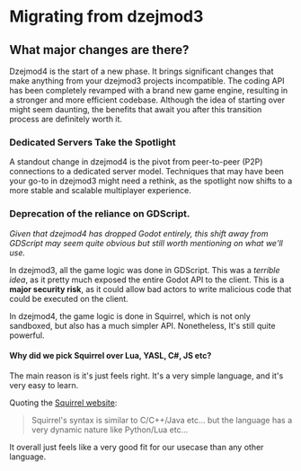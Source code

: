 # Migrating from dzejmod3
## What major changes are there?
Dzejmod4 is the start of a new phase. It brings significant changes that make anything from your dzejmod3 projects incompatible. The coding API has been completely revamped with a brand new game engine, resulting in a stronger and more efficient codebase. Although the idea of starting over might seem daunting, the benefits that await you after this transition process are definitely worth it.

### Dedicated Servers Take the Spotlight
A standout change in dzejmod4 is the pivot from peer-to-peer (P2P) connections to a dedicated server model. Techniques that may have been your go-to in dzejmod3 might need a rethink, as the spotlight now shifts to a more stable and scalable multiplayer experience.

### Deprecation of the reliance on GDScript.
*Given that dzejmod4 has dropped Godot entirely, this shift away from GDScript may seem quite obvious but still worth mentioning on what we'll use.*

In dzejmod3, all the game logic was done in GDScript. This was a *terrible idea*, as it pretty much exposed
the entire Godot API to the client. This is a **major security risk**, as it could allow bad actors to
write malicious code that could be executed on the client.

In dzejmod4, the game logic is done in Squirrel, which is not only sandboxed, but also has a much simpler API. Nonetheless,
It's still quite powerful.

#### Why did we pick Squirrel over Lua, YASL, C#, JS etc?
The main reason is it's just feels right. It's a very simple language, and it's very easy to learn.

Quoting the [Squirrel website](http://squirrel-lang.org/):
> Squirrel's syntax is similar to C/C++/Java etc... but the language has a very dynamic nature like Python/Lua etc...

It overall just feels like a very good fit for our usecase than any other language.